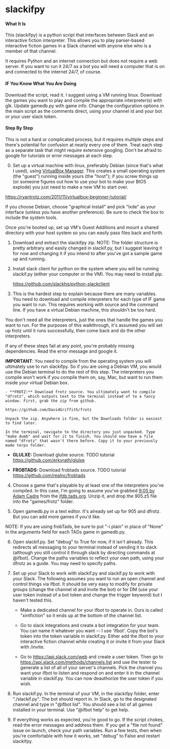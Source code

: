 # slackifpy

#### What It Is

This (slackifpy) is a python script that interfaces between Slack and an interactive fiction interpreter. This allows you to play parser-based interactive fiction games in a Slack channel with anyone else who is a member of that channel.

It requires Python and an internet connection but does not require a web server. If you want to run it 24/7 as a bot you will need a computer that is on and connected to the internet 24/7, of course.

#### IF You Know What You Are Doing

Download the script, read it. I suggest using a VM running linux. Download the games you want to play and compile the appropriate interpreter(s) with glk. Update gamedb.py with game info. Change the configuration options in the main script as the comments direct, using your channel id and your bot or your user slack token.

#### Step By Step

This is not a hard or complicated process, but it requires multiple steps and there's potential for confusion at nearly every one of them. Treat each step as a separate task that might require extensive googling. Don't be afraid to google for tutorials or error messages at each step.

0. Set up a virtual machine with linux, preferably Debian (since that's what I used), using [VirtualBox Manager](https://www.virtualbox.org/wiki/Downloads). This creates a small operating system (the "guest") running inside yours (the "host"); if you screw things up (or someone figures out how to use your bot to make your BIOS explode) you just need to make a new VM to start over.

  https://ryantrotz.com/2011/11/virtualbox-beginner-tutorial/

  If you choose Debian, choose "graphical install" and pick "lxde" as your interface (unless you have another preference). Be sure to check the box to include the system tools.

  Once you're booted up, set up VM's Guest Additions and mount a shared directory with your host system so you can easily pass files back and forth.

1. Download and extract the slackifpy zip. NOTE: The folder structure is pretty arbitrary and easily changed in slackif.py, but I suggest leaving it for now and changing it if you intend to after you've got a sample game up and running.

2. Install slack client for python on the system where you will be running slackif.py (either your computer or the VM). You may need to install pip.

    https://github.com/slackhq/python-slackclient

3. This is the hardest step to explain because there are many variables. You need to download and compile interpreters for each type of IF game you want to run. This requires working with source and the command line. If you have a virtual Debian machine, this shouldn't be too hard.

  You don't need all the interpreters, just the ones that handle the games you want to run. For the purposes of this walkthrough, it's assumed you will set up frotz until it runs successfully, then come back and do the other interpreters.

  If any of these steps fail at any point, you're probably missing dependencies. Read the error message and google it.

  **IMPORTANT**: You need to compile from the operating system you will ultimately use to run slackifpy. So if you are using a Debian VM, you would use the Debian terminal to do the rest of this step. The interpreters you compile won't work if you compile them on, say, Mac, but want to run them inside your virtual Debian box. 
 
    - **FROTZ:** Download frotz source. You ultimately want to compile "dfrotz", which outputs text to the terminal instead of to a fancy window. First, grab the zip from github.

    https://github.com/DavidGriffith/frotz

    Unpack the zip. Anywhere is fine, but the Downloads folder is easiest to find later.

    In the terminal, navigate to the directory you just unpacked. Type "make dumb" and wait for it to finish. You should now have a file named "dfrotz" that wasn't there before. Copy it to your previously made terps folder.

  - **GLULXE:** Download glulxe source. TODO tutorial
    https://github.com/erkyrath/glulxe

  - **FROBTADS:** Download frobtads source. TODO tutorial
    https://github.com/realnc/frobtads

4. Choose a game that's playable by at least one of the interpreters you've compiled. In this case, I'm going to assume you've grabbed [9:05 by Adam Cadre](http://ifdb.tads.org/viewgame?id=qzftg3j8nh5f34i2) from the [ifdb.tads.org](ifdb). Unzip it, and drop the 905.z5 file into the "games/frotz" folder.

5. Open gamedb.py in a text editor. It's already set up for 905 and dfrotz. But you can add more games if you'd like. 

  NOTE: If you are using frobTads, be sure to put "-i plain" in place of "None" in the arguments field for each TADs game in gamedb.py.

6. Open slackif.py. Set "debug" to True for now, if it isn't already. This redirects all messaging to your terminal instead of sending it to slack (although you still control it through slack by directing commands at @ifbot). Change the paths variables to reflect your own path, using your dfrotz as a guide. You may need to specify paths.

7. Set up your Slack to work with slackif.py and slackif.py to work with your Slack. The following assumes you want to run an open channel and control things via ifbot. It should be very easy to modify for private groups (change the channel id and invite the bot) or for DM (use your user token instead of a bot token and change the trigger keyword) but I haven't tested this.

    - Make a dedicated channel for your ifbot to operate in. Ours is called "xintfiction" so it ends up at the bottom of the channel list.

    - Go to slack integrations and create a bot integration for your team. You can name it whatever you want -- I use 'ifbot'. Copy the bot's token into the token variable in slackif.py. Either add the ifbot to your interactive fiction channel while creating it or invite it from your Slack with /invite. 
 
    - Go to https://api.slack.com/web and create a user token. Then go to https://api.slack.com/methods/channels.list and use the tester to generate a list of all of your server's channels. Pick the channel you want your ifbot to listen and respond on and enter it in the channel variable in slackif.py. You can now deauthorize the user token if you wish.

8. Run slackif.py. In the terminal of your VM, in the slackifpy folder, enter "./slackif.py". The bot should report in. In Slack, go to the designated channel and type in "@ifbot list". You should see a list of all games installed in your terminal. Use "@ifbot help" to get help.

9. If everything works as expected, you're good to go. If the script chokes, read the error messages and address them. If you get a "file not found" issue on launch, check your path variables. Run a few tests, then when you're comfortable with how it works, set "debug" to False and restart slackifpy.
